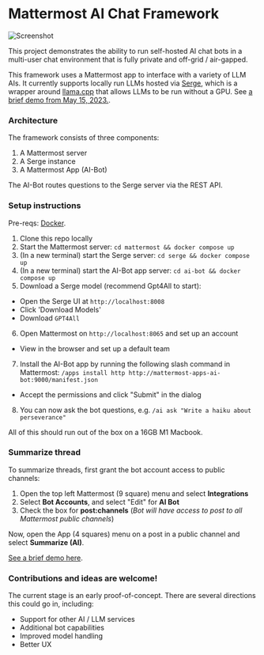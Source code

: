 # Mattermost AI Chat Framework

![Screenshot](https://github.com/mattermost/mattermost-ai-framework/assets/46905241/bbdce0f0-08ba-4934-bf94-6ff55d3cc6e7)

This project demonstrates the ability to run self-hosted AI chat bots in a multi-user chat environment that is fully private and off-grid / air-gapped.

This framework uses a Mattermost app to interface with a variety of LLM AIs. It currently supports locally run LLMs hosted via [Serge](https://github.com/nsarrazin/serge), which is a wrapper around [llama.cpp](https://github.com/ggerganov/llama.cpp) that allows LLMs to be run without a GPU. See [a brief demo from May 15, 2023.](https://www.linkedin.com/posts/iantien_opensource-writing-ai-activity-7064180683354636288-161h?utm_source=share&utm_medium=member_desktop). 

### Architecture

The framework consists of three components:
1. A Mattermost server
2. A Serge instance
3. A Mattermost App (AI-Bot)

The AI-Bot routes questions to the Serge server via the REST API.

### Setup instructions

Pre-reqs: [Docker](https://docs.docker.com/get-docker/).

1. Clone this repo locally
2. Start the Mattermost server: `cd mattermost && docker compose up`
3. (In a new terminal) start the Serge server: `cd serge && docker compose up`
4. (In a new terminal) start the AI-Bot app server: `cd ai-bot && docker compose up`
5. Download a Serge model (recommend Gpt4All to start):
  * Open the Serge UI at `http://localhost:8008`
  * Click 'Download Models'
  * Download `GPT4All`
6. Open Mattermost on `http://localhost:8065` and set up an account
  * View in the browser and set up a default team
7. Install the AI-Bot app by running the following slash command in Mattermost: `/apps install http http://mattermost-apps-ai-bot:9000/manifest.json`
  * Accept the permissions and click "Submit" in the dialog
8. You can now ask the bot questions, e.g. `/ai ask "Write a haiku about perseverance"`

All of this should run out of the box on a 16GB M1 Macbook.

### Summarize thread

To summarize threads, first grant the bot account access to public channels:
1. Open the top left Mattermost (9 square) menu and select **Integrations**
2. Select **Bot Accounts**, and select "Edit" for **AI Bot**
3. Check the box for **post:channels** (*Bot will have access to post to all Mattermost public channels*)

Now, open the App (4 squares) menu on a post in a public channel and select **Summarize (AI)**.

[See a brief demo here](https://community.mattermost.com/files/k4gdq47njfg6uxuzr5toq5eb4a/public?h=_Lu6LPIGENzL15vfKYSw3AId2yKSGAGySMH9nCRBr24). 

### Contributions and ideas are welcome!

The current stage is an early proof-of-concept. There are several directions this could go in, including:
* Support for other AI / LLM services
* Additional bot capabilities
* Improved model handling
* Better UX
